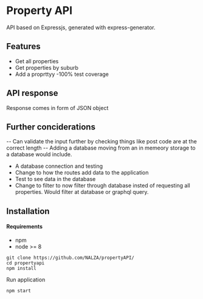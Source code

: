 # Property API

API based on Expressjs, generated with express-generator.

## Features

- Get all properties
- Get properties by suburb
- Add a proprttyy
-100% test coverage

## API response

Response comes in form of JSON object

## Further conciderations
-- Can validate the input further by checking things like post code are at the correct length
-- Adding a database moving from an in memeory storage to a database would include. 
  - A database connection and testing
  - Change to how the routes add data to the application
  - Test to see data in the database
  - Change to filter to now filter through database insted of requesting all properties. Would filter at database or graphql query.
  
  
## Installation

#### Requirements

- npm
- node >= 8

```
git clone https://github.com/NALZA/propertyAPI/
cd propertyapi
npm install

```

Run application

```
npm start

```
